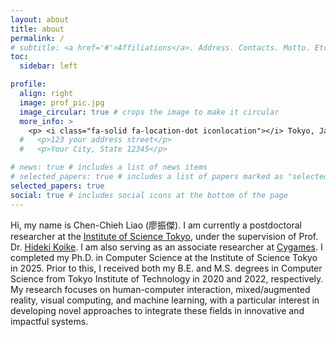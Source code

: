 ```yaml
---
layout: about
title: about
permalink: /
# subtitle: <a href='#'>Affiliations</a>. Address. Contacts. Motto. Etc.
toc:
  sidebar: left

profile:
  align: right
  image: prof_pic.jpg
  image_circular: true # crops the image to make it circular
  more_info: >
    <p> <i class="fa-solid fa-location-dot iconlocation"></i> Tokyo, Japan</p>
  #   <p>123 your address street</p>
  #   <p>Your City, State 12345</p>

# news: true # includes a list of news items
# selected_papers: true # includes a list of papers marked as "selected={true}"
selected_papers: true
social: true # includes social icons at the bottom of the page
---
```


<!-- Write your biography here. Tell the world about yourself. Link to your favorite [subreddit](http://reddit.com). You can put a picture in, too. The code is already in, just name your picture `prof_pic.jpg` and put it in the `img/` folder.

Put your address / P.O. box / other info right below your picture. You can also disable any of these elements by editing `profile` property of the YAML header of your `_pages/about.md`. Edit `_bibliography/papers.bib` and Jekyll will render your [publications page](/al-folio/publications/) automatically.

Link to your social media connections, too. This theme is set up to use [Font Awesome icons](https://fontawesome.com/) and [Academicons](https://jpswalsh.github.io/academicons/), like the ones below. Add your Facebook, Twitter, LinkedIn, Google Scholar, or just disable all of them. -->

Hi, my name is Chen-Chieh Liao (廖振傑). I am currently a postdoctoral researcher at the [Institute of Science Tokyo](https://www.isct.ac.jp/en), under the supervision of Prof. Dr. [Hideki Koike](https://www.vogue.cs.titech.ac.jp/koike). I am also serving as an associate researcher at [Cygames](https://www.cygames.co.jp/en/). I completed my Ph.D. in Computer Science at the Institute of Science Tokyo in 2025. Prior to this, I received both my B.E. and M.S. degrees in Computer Science from Tokyo Institute of Technology in 2020 and 2022, respectively.
My research focuses on human-computer interaction, mixed/augmented reality, visual computing, and machine learning, with a particular interest in developing novel approaches to integrate these fields in innovative and impactful systems.

<!-- Hi, my name is Chen-Chieh Liao (廖振傑). I am a postdoctoral researcher at [Institute of Science Tokyo](https://www.isct.ac.jp/en), supervised by Prof. Dr. [Hideki Koike](https://www.vogue.cs.titech.ac.jp/koike). I am also an associate researcher at Cygames Research. I received my Ph.D. Computer Science from Institute of Science Tokyo. I received my B.E. and M.S. degree in Computer Science at Tokyo Institute of Technology in 2020 and 2022. My research interests lie in human-computer interaction, mixed/augmented reality, visual computing and machine learning. -->